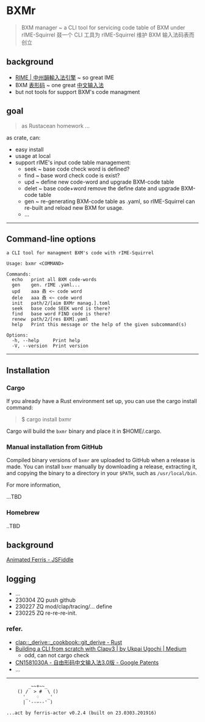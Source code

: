 # BXMr
> BXM manager ~ a CLI tool for servicing code table of BXM under rIME-Squirrel
> 叕一个 CLI 工具为 rIME-Squirrel 维护 BXM 输入法码表而创立

## background

- [RIME | 中州韻輸入法引擎](https://rime.im/) ~ so great IME
- BXM [表形码](https://zh.wikipedia.org/wiki/Windows_95) ~ one great [中文输入法](https://zh.wikipedia.org/wiki/%E4%B8%AD%E6%96%87%E8%BE%93%E5%85%A5%E6%B3%95)
- but not tools for support BXM's code managment


## goal
> as Rustacean homework ...

as crate, can:

- easy install
- usage at local
- support rIME's input code table management:
    - seek ~ base code check word is defined?
    - find ~ base word check code is exist?
    - upd ~ define new code-word and upgrade BXM-code table
    - delet ~ base code+word remove the define date and upgrade BXM-code table
    - gen ~ re-generating BXM-code table as .yaml, so rIME-Squirrel can re-built and reload new BXM for usage.
    - ...

------
## Command-line options

```
a CLI tool for managment BXM's code with rIME-Squirrel

Usage: bxmr <COMMAND>

Commands:
  echo   print all BXM code-words
  gen    gen. rIME .yaml...
  upd    aaa 叒 <~ code word
  dele   aaa 叒 <~ code word
  init   path/2/[aim BXMr manag.].toml
  seek   base code SEEK word is there?
  find   base word FIND code is there?
  renew  path/2/[res BXM].yaml
  help   Print this message or the help of the given subcommand(s)

Options:
  -h, --help     Print help
  -V, --version  Print version
```



------
## Installation

### Cargo
If you already have a Rust environment set up, you can use the cargo install command:

> $ cargo install bxmr

Cargo will build the `bxmr` binary and place it in $HOME/.cargo.


### Manual installation from GitHub
Compiled binary versions of `bxmr` are uploaded to GitHub when a release is made. You can install `bxmr` manually by downloading a release, extracting it, and copying the binary to a directory in your `$PATH`, such as `/usr/local/bin`.

For more information, 

...TBD

### Homebrew

..TBD

## background
[Animated Ferris - JSFiddle](https://jsfiddle.net/Diggsey/3pdgh52r/embedded/result/)

## logging

- ...
- 230304 ZQ push github
- 230227 ZQ mod/clap/tracing/... define
- 230225 ZQ re-re-re-init.


### refer.


- [clap::_derive::_cookbook::git_derive - Rust](https://docs.rs/clap/latest/clap/_derive/_cookbook/git_derive/index.html)
- [Building a CLI from scratch with Clapv3 | by Ukpai Ugochi | Medium](https://medium.com/javascript-in-plain-english/coding-wont-exist-in-5-years-this-is-why-6da748ba676c)
    - odd, can not cargo check
- [CN1581030A - 自由形码中文输入法3.0版 - Google Patents](https://patents.google.com/patent/CN1581030A/zh)
- ...


------
```
        _~~+~~_
    () /  > #  \ ()
      '_   ♢   _'
      | '--∽--' )

...act by ferris-actor v0.2.4 (built on 23.0303.201916)
```





